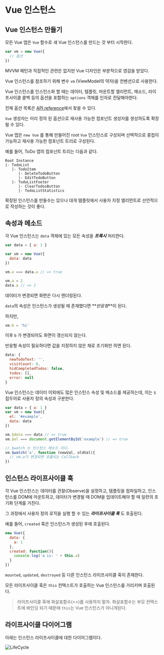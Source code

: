 # Vue 인스턴스

## Vue 인스턴스 만들기

모든 Vue 앱은 `Vue` 함수로 새 Vue 인스턴스를 만드는 것 부터 시작한다.

```js
var vm = new Vue({
  // 옵션
})
```

MVVM 패턴과 직접적인 관련은 없지만 Vue 디자인은 부분적으로 영감을 받았다.

Vue 인스턴스를 참조하기 위해 변수 `vm` (ViewModel의 약자)을 컨벤션으로 사용한다.

Vue 인스턴스를 인스턴스화 할 때는 데이터, 템플릿, 마운트할 엘리먼트, 메소드, 라이프사이클 콜백 등의 옵션을 포함하는 `options` 객체를 인자로 전달해야한다.

전체 옵션 목록은 [API reference](https://kr.vuejs.org/v2/api/)에서 찾을 수 있다.

`Vue` 생성자는 미리 정의 된 옵션으로 재사용 가능한 컴포넌트 생성자를 생성하도록 확장 될 수 있다.

Vue 앱은 `new Vue` 를 통해 만들어진 root `Vue` 인스턴스로 구성되며 선택적으로 중첩이 가능하고 재사용 가능한 컴포넌트 트리로 구성된다.

예를 들어, ToDo 앱의 컴포넌트 트리는 다음과 같다.

    Root Instance
    |- TodoList
       |- TodoItem
          |- DeleteTodoButton
          |- EditTodoButton
       |- TodoListFooter
          |- ClearTodosButton
          |- TodoListStatistics

확장된 인스턴스를 만들수는 있으나 대개 템플릿에서 사용자 지정 엘리먼트로 선언적으로 작성하는 것이 좋다.

## 속성과 메소드

각 Vue 인스턴스는 `data` 객체에 있는 모든 속성을 **_프록시_** 처리한다.

```js
var data = { a: 1 }

var vm = new Vue({
  data: data
})

vm.a === data.a // => true

vm.a = 2
data.a // => 2
```

데이터가 변경되면 화면은 다시 렌더링된다.

`data`의 속성은 인스턴스가 생성될 때 존재했다면 **_반응형_**이 된다.

하지만,

```js
vm.b = 'hi'
```

이후 `b` 가 변경되어도 화면이 갱신되지 않는다.

반응형 속성이 필요하다면 값을 지정하지 않은 채로 초기화만 하면 된다.

```js
data: {
  newTodoText: '',
  visitCount: 0,
  hidCompletedTodos: false,
  todos: [],
  error: null
}
```

Vue 인스턴스는 데이터 이외에도 많은 인스턴스 속성 및 메소드를 제공하는데, 이는 `$` 접두어로 사용자 정의 속성과 구분한다.

```js
var data = { a: 1 }
var vm = new Vue({
  el: '#example',
  data: data
})

vm.$data === data // => true
vm.$el === document.getElementById('example') // => true

// $watch 는 인스턴스 메소드 이다.
vm.$watch('a', function (newVal, oldVal){
  // vm.a가 변경되면 호출되는 Callback
})
```

## 인스턴스 라이프사이클 훅

각 Vue 인스턴스는 데이터를 관찰(Observe)을 설정하고, 템플릿을 컴파일하고, 인스턴스를 DOM에 마운트하고, 데이터가 변경될 때 DOM을 업데이트해야 할 때 일련의 초기화 단계를 거친다.

그 과정에서 사용자 정의 로직을 실행 할 수 있는 **_라이프사이클 훅_** 도 호출된다.

예를 들어, `created` 훅은 인스턴스가 생성된 후에 호출된다.

```js
new Vue({
  data: {
    a: 1
  },
  created: function(){
    console.log('a is: ' + this.a)
  }
})
```

`mounted`, `updated`, `destroyed` 등 다른 인스턴스 라이프사이클 훅이 존재한다.

모든 라이프사이클 훅은 `this` 컨텍스트가 호출하는 Vue 인스턴스를 가리키며 호출된다.

> 라이프사이클 훅에 화살표함수(=>)를 사용하지 말자.
> 화살표함수는 부모 컨텍스트에 바인딩 되기 때문에 `this`는 Vue 인스턴스가 아니게된다.

## 라이프사이클 다이어그램

아래는 인스턴스 라이프사이클에 대한 다이어그램이다.

![LifeCycle](https://kr.vuejs.org/images/lifecycle.png)